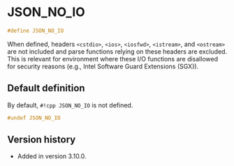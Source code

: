 # JSON_NO_IO

```cpp
#define JSON_NO_IO
```

When defined, headers `<cstdio>`, `<ios>`, `<iosfwd>`, `<istream>`, and `<ostream>` are not included and parse functions
relying on these headers are excluded. This is relevant for environment where these I/O functions are disallowed for
security reasons (e.g., Intel Software Guard Extensions (SGX)).

## Default definition

By default, `#!cpp JSON_NO_IO` is not defined.

```cpp
#undef JSON_NO_IO
```

## Version history

- Added in version 3.10.0.
